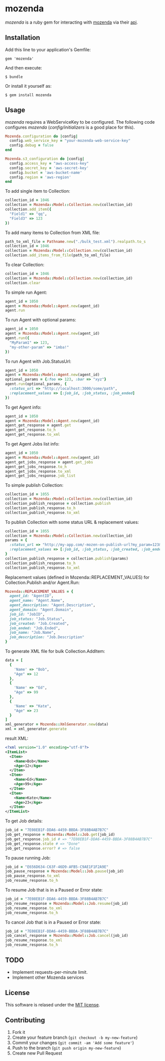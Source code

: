 # mozenda

*mozenda* is a ruby gem for interacting with [mozenda](https://www.mozenda.com/) via their [api](https://www.mozenda.com/api).

## Installation

Add this line to your application's Gemfile:

    gem 'mozenda'

And then execute:

    $ bundle

Or install it yourself as:

    $ gem install mozenda

## Usage

*mozenda* requires a WebServiceKey to be configured.  The following code configures *mozenda* (*config/initializers* is a good place for this).
```ruby
Mozenda.configuration do |config|
  config.web_service_key = "your-mozenda-web-service-key"
  config.debug = false
end

Mozenda.s3_configuration do |config|
  config.access_key = "aws-access-key"
  config.secret_key = 'aws-secret-key'
  config.bucket = 'aws-bucket-name'
  config.region = 'aws-region'
end
```

To add single item to Collection:
```ruby
collection_id = 1046
collection = Mozenda::Model::Collection.new(collection_id)
collection.add_item({
  "Field1" => "qq",
  "Field3" => 123
})
```

To add many items to Collection from XML file:
```ruby
path_to_xml_file = Pathname.new("./bulk_test.xml").realpath.to_s
collection_id = 1046
collection = Mozenda::Model::Collection.new(collection_id)
collection.add_items_from_file(path_to_xml_file)
```

To clear Collection:
```ruby
collection_id = 1046
collection = Mozenda::Model::Collection.new(collection_id)
collection.clear
```

To simple run Agent:
```ruby
agent_id = 1050
agent = Mozenda::Model::Agent.new(agent_id)
agent.run
```

To run Agent with optional params:
```ruby
agent_id = 1050
agent = Mozenda::Model::Agent.new(agent_id)
agent.run({
  "MyParam1" => 123,
  "my-other-param" => "imba!"
})
```

To run Agent with Job.StatusUrl:
```ruby
agent_id = 1050
agent = Mozenda::Model::Agent.new(agent_id)
optional_params = {:foo => 123, :bar => "xyz"}
agent.run(optional_params, {
  :status_url => "http://localhost:3000/some/path",
  :replacement_values => [:job_id, :job_status, :job_ended]
})
```

To get Agent info:
```ruby
agent_id = 1050
agent = Mozenda::Model::Agent.new(agent_id)
agent_get_response = agent.get
agent_get_response.to_h
agent_get_response.to_xml
```

To get Agent Jobs list info:
```ruby
agent_id = 1050
agent = Mozenda::Model::Agent.new(agent_id)
agent_get_jobs_response = agent.get_jobs
agent_get_jobs_response.to_h
agent_get_jobs_response.to_xml
agent_get_jobs_response.job_list
```

To simple publish Collection:
```ruby
collection_id = 1055
collection = Mozenda::Model::Collection.new(collection_id)
collection_publish_response = collection.publish
collection_publish_response.to_h
collection_publish_response.to_xml
```

To publish Collection with some status URL & replacement values:
```ruby
collection_id = 1055
collection = Mozenda::Model::Collection.new(collection_id)
params = {
  :status_url => "http://my-app.com/-mozen-on-publish-url?my_param=123&other_param=foo",
  :replacement_values => [:job_id, :job_status, :job_created, :job_ended]
}
collection_publish_response = collection.publish(params)
collection_publish_response.to_h
collection_publish_response.to_xml
```

Replacement values (defined in Mozenda::REPLACEMENT_VALUES) for Collection.Publish and/or Agent.Run:
```ruby
Mozenda::REPLACEMENT_VALUES = {
  agent_id: "AgentID",
  agent_name: "Agent.Name",
  agent_description: "Agent.Description",
  agent_domain: "Agent.Domain",
  job_id: "JobID",
  job_status: "Job.Status",
  job_created: "Job.Created",
  job_ended: "Job.Ended",
  job_name: "Job.Name",
  job_description: "Job.Description"
}
```

To generate XML file for bulk Collection.AddItem:
```ruby
data = [
  {
    'Name' => "Bob",
    "Age" => 12
  },
  {
    'Name' => "Ed",
    "Age" => 99
  },
  {
    'Name' => "Kate",
    "Age" => 23
  }
]
xml_generator = Mozenda::XmlGenerator.new(data)
xml = xml_generator.generate
```

result XML:
```xml
<?xml version="1.0" encoding="utf-8"?>
<ItemList>
  <Item>
    <Name>Bob</Name>
    <Age>12</Age>
  </Item>
  <Item>
    <Name>Ed</Name>
    <Age>99</Age>
  </Item>
  <Item>
    <Name>Kate</Name>
    <Age>23</Age>
  </Item>
</ItemList>
```

To get Job details:
```ruby
job_id = "7E08EB1F-DDA6-4459-BBDA-3F88B4AB7B7C"
job_get_response = Mozenda::Model::Job.get(job_id)
job_get_response.job_id # => "7E08EB1F-DDA6-4459-BBDA-3F88B4AB7B7C"
job_get_response.state # => "Done"
job_get_response.error? # => false
```

To pause running Job:
```ruby
job_id = "E656D634-C63F-46D9-AFB5-C9AE1F1F2A9E"
job_pause_response = Mozenda::Model::Job.pause(job_id)
job_pause_response.to_xml
job_resume_response.to_h
```

To resume Job that is in a Paused or Error state:
```ruby
job_id = "7E08EB1F-DDA6-4459-BBDA-3F88B4AB7B7C"
job_resume_response = Mozenda::Model::Job.resume(job_id)
job_resume_response.to_xml
job_resume_response.to_h
```

To cancel Job that is in a Paused or Error state:
```ruby
job_id = "7E08EB1F-DDA6-4459-BBDA-3F88B4AB7B7C"
job_cancel_response = Mozenda::Model::Job.cancel(job_id)
job_resume_response.to_xml
job_resume_response.to_h
```


## TODO
* Implement requests-per-minute limit.
* Implement other Mozenda services

## License

This software is relased under the [MIT license](LICENSE.md).

## Contributing

1. Fork it
2. Create your feature branch (`git checkout -b my-new-feature`)
3. Commit your changes (`git commit -am 'Add some feature'`)
4. Push to the branch (`git push origin my-new-feature`)
5. Create new Pull Request
